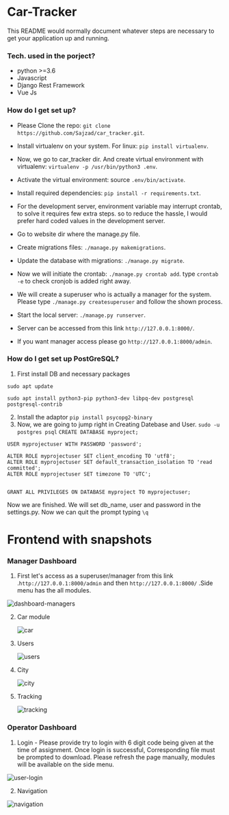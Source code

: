 # Car-Tracker
This README would normally document whatever steps are necessary to get your application up and running.

### Tech. used in the porject? ###
* python >=3.6
* Javascript
* Django Rest Framework
* Vue Js

### How do I get set up? ###

* Please Clone the repo: ```git clone https://github.com/Sajzad/car_tracker.git```.

* Install virtualenv on your system. For linux: ```pip install virtualenv```.

* Now, we go to car_tracker dir. And create virtual environment with virtualenv: ```virtualenv -p /usr/bin/python3 .env```.

* Activate the virtual environment: source ```.env/bin/activate```.

* Install required dependencies: ```pip install -r requirements.txt```.

* For the development server, environment variable may interrupt crontab, to solve it requires few extra steps. so to reduce the hassle, 	I would prefer hard coded values in the development server.

* Go to website dir where the manage.py file.

* Create migrations files: ```./manage.py makemigrations```.

* Update the database with migrations: ```./manage.py migrate```.

* Now we will initiate the crontab: ```./manage.py crontab add```. type ```crontab -e``` to check cronjob is added right away.

* We will create a superuser who is actually a manager for the system. Please type ```./manage.py createsuperuser``` and follow the shown process.

* Start the local server: ```./manage.py runserver```.

* Server can be accessed from this link ```http://127.0.0.1:8000/```.

* If you want manager access please go ```http://127.0.0.1:8000/admin```.

### How do I get set up PostGreSQL? ###

1. First install DB and necessary packages
```
sudo apt update
```
```
sudo apt install python3-pip python3-dev libpq-dev postgresql postgresql-contrib
```
2. Install the adaptor 
```pip install psycopg2-binary``` 
3. Now, we are going to jump right in Creating Datebase and User. 
```sudo -u postgres psql``` 
```CREATE DATABASE myproject;``` 
```
USER myprojectuser WITH PASSWORD 'password';
```
```
ALTER ROLE myprojectuser SET client_encoding TO 'utf8';
ALTER ROLE myprojectuser SET default_transaction_isolation TO 'read committed';
ALTER ROLE myprojectuser SET timezone TO 'UTC';
```
```

GRANT ALL PRIVILEGES ON DATABASE myproject TO myprojectuser;

```
Now we are finished. We will set db_name, user and password in the settings.py. Now we can quit the prompt typing  ```\q```

# Frontend with snapshots

### Manager Dashboard ###

1. First let's access as a superuser/manager from this link .```http://127.0.0.1:8000/admin``` and then ```http://127.0.0.1:8000/``` .Side menu has the all modules.


![dashboard-managers](https://user-images.githubusercontent.com/42478821/150470840-7c0bb2e5-e336-4da1-9e1b-09b54499d1a2.png)


2. Car module


      ![car](https://user-images.githubusercontent.com/42478821/150472632-15bc197e-83dd-46dc-a6f0-2d37cfa91a61.png)

3. Users


      ![users](https://user-images.githubusercontent.com/42478821/150472686-e90c3800-50e5-4580-8d97-2e1bf7311da6.png)

4. City

      
      ![city](https://user-images.githubusercontent.com/42478821/150472742-7cc9e9f8-b3dd-4341-bcb2-8ace61e11618.png)

5. Tracking


      ![tracking](https://user-images.githubusercontent.com/42478821/150472784-312e06ff-2eb0-4c78-acca-fe4156a65092.png)


### Operator Dashboard ###

1. Login - Please provide try to login with 6 digit code being given at the time of assignment. Once login is successful, Corresponding file must be prompted to download. Please refresh the page manually, modules will be available on the side menu. 


![user-login](https://user-images.githubusercontent.com/42478821/150473401-16d0aea3-5764-45bf-8ab8-fb999de1b642.png)

2. Navigation


![navigation](https://user-images.githubusercontent.com/42478821/150474007-54812fe5-aa84-4ec8-aeec-d39998433ea4.png)


